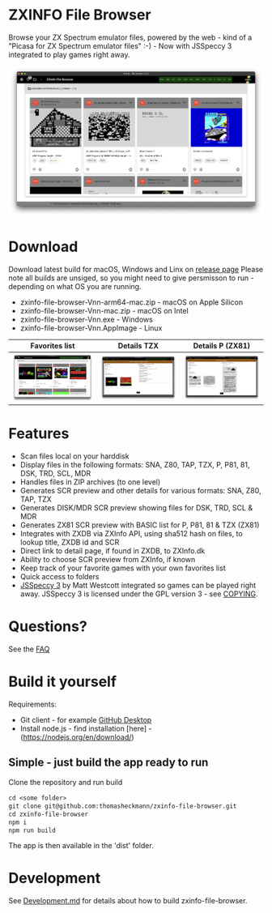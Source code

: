 
# ZXINFO File Browser
Browse your ZX Spectrum emulator files, powered by the web - kind of a "Picasa for ZX Spectrum emulator files" :-) - Now with JSSpeccy 3 integrated to play games right away.

<img width="1024" alt="main" src="doc/mainscreen.png">

# Download
Download latest build for macOS, Windows and Linx on [release page](https://github.com/thomasheckmann/zxinfo-file-browser/releases)
Please note all builds are unsiged, so you might need to give persmisson to run - depending on what OS you are running.

* zxinfo-file-browser-Vnn-arm64-mac.zip - macOS on Apple Silicon
* zxinfo-file-browser-Vnn-mac.zip - macOS on Intel
* zxinfo-file-browser-Vnn.exe - Windows
* zxinfo-file-browser-Vnn.AppImage - Linux

Favorites list | Details TZX | Details P (ZX81)
------------ | ------------- | -------------
<img width="320" alt="Favorites" src="doc/favorites.png"> | <img width="320" alt="details tzx" src="doc/details_tzx.png"> | <img width="320" alt="details p(zx81)" src="doc/details_p.png">

# Features
* Scan files local on your harddisk
* Display files in the following formats: SNA, Z80, TAP, TZX, P, P81, 81, DSK, TRD, SCL, MDR
* Handles files in ZIP archives (to one level)
* Generates SCR preview and other details for various formats: SNA, Z80, TAP, TZX
* Generates DISK/MDR SCR preview showing files for DSK, TRD, SCL & MDR
* Generates ZX81 SCR preview with BASIC list for P, P81, 81 & TZX (ZX81)
* Integrates with ZXDB via ZXInfo API, using sha512 hash on files, to lookup title, ZXDB id and SCR
* Direct link to detail page, if found in ZXDB, to ZXInfo.dk
* Ability to choose SCR preview from ZXInfo, if known
* Keep track of your favorite games with your own favorites list
* Quick access to folders
* [JSSpeccy 3](https://github.com/gasman/jsspeccy3) by Matt Westcott integrated so games can be played right away. JSSpeccy 3 is licensed under the GPL version 3 - see [COPYING](https://raw.githubusercontent.com/gasman/jsspeccy3/main/COPYING).

# Questions?
See the [FAQ](FAQ.md)

# Build it yourself
Requirements:
* Git client - for example [GitHub Desktop](https://desktop.github.com/)
* Install node.js - find installation [here] - (https://nodejs.org/en/download/)

## Simple - just build the app ready to run
Clone the repository and run build
```
cd <some folder>
git clone git@github.com:thomasheckmann/zxinfo-file-browser.git
cd zxinfo-file-browser
npm i
npm run build
```
The app is then available in the 'dist' folder.

# Development
See [Development.md](Development.md) for details about how to build zxinfo-file-browser.

